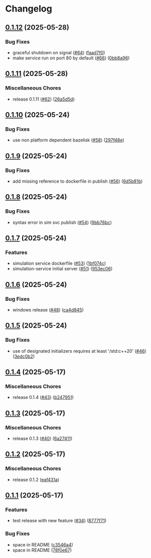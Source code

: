 # Changelog

## [0.1.12](https://github.com/KivSee/kivsee-render/compare/v0.1.11...v0.1.12) (2025-05-28)


### Bug Fixes

* graceful shutdown on signal ([#64](https://github.com/KivSee/kivsee-render/issues/64)) ([faad7f0](https://github.com/KivSee/kivsee-render/commit/faad7f0dfc0b4f20b5b458dd546834017eba6f04))
* make service run on port 80 by default ([#66](https://github.com/KivSee/kivsee-render/issues/66)) ([0bb8a96](https://github.com/KivSee/kivsee-render/commit/0bb8a9674e41df21a8a5e8265e86576b59a56578))

## [0.1.11](https://github.com/KivSee/kivsee-render/compare/v0.1.10...v0.1.11) (2025-05-28)


### Miscellaneous Chores

* release 0.1.11 ([#62](https://github.com/KivSee/kivsee-render/issues/62)) ([26a5d5d](https://github.com/KivSee/kivsee-render/commit/26a5d5d7bde4d7a87d4d28fd579d2a54938ae453))

## [0.1.10](https://github.com/KivSee/kivsee-render/compare/v0.1.9...v0.1.10) (2025-05-24)


### Bug Fixes

* use non platform dependent bazelisk ([#58](https://github.com/KivSee/kivsee-render/issues/58)) ([297f48e](https://github.com/KivSee/kivsee-render/commit/297f48e0fcc75bb801aacf490617559a1f1b2705))

## [0.1.9](https://github.com/KivSee/kivsee-render/compare/v0.1.8...v0.1.9) (2025-05-24)


### Bug Fixes

* add missing reference to dockerfile in publish ([#56](https://github.com/KivSee/kivsee-render/issues/56)) ([6d5b81b](https://github.com/KivSee/kivsee-render/commit/6d5b81b0cb0baae5185da55af6f9eb2c7ea1255d))

## [0.1.8](https://github.com/KivSee/kivsee-render/compare/v0.1.7...v0.1.8) (2025-05-24)


### Bug Fixes

* syntax error in sim svc publish ([#54](https://github.com/KivSee/kivsee-render/issues/54)) ([9bb76bc](https://github.com/KivSee/kivsee-render/commit/9bb76bc9920ea4587dfcc3d65fe3a21b9a963f7e))

## [0.1.7](https://github.com/KivSee/kivsee-render/compare/v0.1.6...v0.1.7) (2025-05-24)


### Features

* simulation service dockerfile ([#53](https://github.com/KivSee/kivsee-render/issues/53)) ([1bf074c](https://github.com/KivSee/kivsee-render/commit/1bf074c301a40f8a28eb393367f336d6337e708f))
* simulation-service initial server ([#51](https://github.com/KivSee/kivsee-render/issues/51)) ([953ec06](https://github.com/KivSee/kivsee-render/commit/953ec069f909eeb93b1cd6ca8dee89bab5c4eaae))

## [0.1.6](https://github.com/KivSee/kivsee-render/compare/v0.1.5...v0.1.6) (2025-05-24)


### Bug Fixes

* windows release ([#48](https://github.com/KivSee/kivsee-render/issues/48)) ([ca4d845](https://github.com/KivSee/kivsee-render/commit/ca4d845c0efdaca2f894a3acd3e8e0eae93ac740))

## [0.1.5](https://github.com/KivSee/kivsee-render/compare/v0.1.4...v0.1.5) (2025-05-24)


### Bug Fixes

* use of designated initializers requires at least '/std:c++20' ([#46](https://github.com/KivSee/kivsee-render/issues/46)) ([3edc0b2](https://github.com/KivSee/kivsee-render/commit/3edc0b2bf4b75388298d183efd19e2558ec4be6e))

## [0.1.4](https://github.com/KivSee/kivsee-render/compare/v0.1.3...v0.1.4) (2025-05-17)


### Miscellaneous Chores

* release 0.1.4 ([#43](https://github.com/KivSee/kivsee-render/issues/43)) ([b247951](https://github.com/KivSee/kivsee-render/commit/b247951490e71baf1e9aefca1ac067b78a9d9c96))

## [0.1.3](https://github.com/KivSee/kivsee-render/compare/v0.1.2...v0.1.3) (2025-05-17)


### Miscellaneous Chores

* release 0.1.3 ([#40](https://github.com/KivSee/kivsee-render/issues/40)) ([6a27411](https://github.com/KivSee/kivsee-render/commit/6a274117e15b15621766482b1bd7c53cf3ab3a6d))

## [0.1.2](https://github.com/KivSee/kivsee-render/compare/v0.1.1...v0.1.2) (2025-05-17)


### Miscellaneous Chores

* release 0.1.2 ([eaf431a](https://github.com/KivSee/kivsee-render/commit/eaf431a15b5aa277c7c1e3aa512eaf84fc6aa8f1))

## [0.1.1](https://github.com/KivSee/kivsee-render/compare/v0.1.0...v0.1.1) (2025-05-17)


### Features

* test release with new feature ([#34](https://github.com/KivSee/kivsee-render/issues/34)) ([8777f71](https://github.com/KivSee/kivsee-render/commit/8777f717d486ee8d2ef1373ac429a4c26d883873))


### Bug Fixes

* space in README ([c3546a4](https://github.com/KivSee/kivsee-render/commit/c3546a4da8d5e73daa666f14879e6fdbab11a308))
* space in README ([78f0e67](https://github.com/KivSee/kivsee-render/commit/78f0e67a349f83662ea07042975a65ed4dda8fce))
